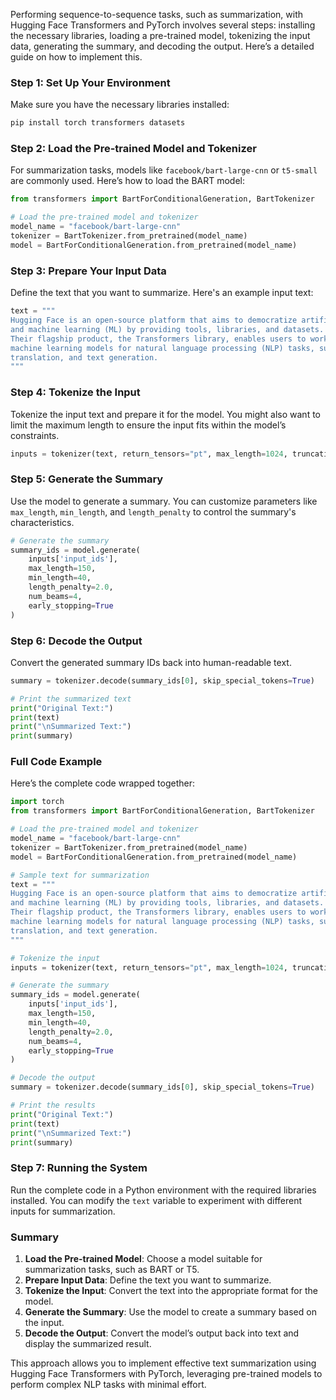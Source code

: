 Performing sequence-to-sequence tasks, such as summarization, with Hugging Face Transformers and PyTorch involves several steps: installing the necessary libraries, loading a pre-trained model, tokenizing the input data, generating the summary, and decoding the output. Here’s a detailed guide on how to implement this.

### Step 1: Set Up Your Environment

Make sure you have the necessary libraries installed:

```bash
pip install torch transformers datasets
```

### Step 2: Load the Pre-trained Model and Tokenizer

For summarization tasks, models like `facebook/bart-large-cnn` or `t5-small` are commonly used. Here’s how to load the BART model:

```python
from transformers import BartForConditionalGeneration, BartTokenizer

# Load the pre-trained model and tokenizer
model_name = "facebook/bart-large-cnn"
tokenizer = BartTokenizer.from_pretrained(model_name)
model = BartForConditionalGeneration.from_pretrained(model_name)
```

### Step 3: Prepare Your Input Data

Define the text that you want to summarize. Here's an example input text:

```python
text = """
Hugging Face is an open-source platform that aims to democratize artificial intelligence (AI) 
and machine learning (ML) by providing tools, libraries, and datasets. 
Their flagship product, the Transformers library, enables users to work with state-of-the-art 
machine learning models for natural language processing (NLP) tasks, such as text summarization, 
translation, and text generation.
"""
```

### Step 4: Tokenize the Input

Tokenize the input text and prepare it for the model. You might also want to limit the maximum length to ensure the input fits within the model’s constraints.

```python
inputs = tokenizer(text, return_tensors="pt", max_length=1024, truncation=True)
```

### Step 5: Generate the Summary

Use the model to generate a summary. You can customize parameters like `max_length`, `min_length`, and `length_penalty` to control the summary's characteristics.

```python
# Generate the summary
summary_ids = model.generate(
    inputs['input_ids'], 
    max_length=150, 
    min_length=40, 
    length_penalty=2.0, 
    num_beams=4, 
    early_stopping=True
)
```

### Step 6: Decode the Output

Convert the generated summary IDs back into human-readable text.

```python
summary = tokenizer.decode(summary_ids[0], skip_special_tokens=True)

# Print the summarized text
print("Original Text:")
print(text)
print("\nSummarized Text:")
print(summary)
```

### Full Code Example

Here’s the complete code wrapped together:

```python
import torch
from transformers import BartForConditionalGeneration, BartTokenizer

# Load the pre-trained model and tokenizer
model_name = "facebook/bart-large-cnn"
tokenizer = BartTokenizer.from_pretrained(model_name)
model = BartForConditionalGeneration.from_pretrained(model_name)

# Sample text for summarization
text = """
Hugging Face is an open-source platform that aims to democratize artificial intelligence (AI) 
and machine learning (ML) by providing tools, libraries, and datasets. 
Their flagship product, the Transformers library, enables users to work with state-of-the-art 
machine learning models for natural language processing (NLP) tasks, such as text summarization, 
translation, and text generation.
"""

# Tokenize the input
inputs = tokenizer(text, return_tensors="pt", max_length=1024, truncation=True)

# Generate the summary
summary_ids = model.generate(
    inputs['input_ids'], 
    max_length=150, 
    min_length=40, 
    length_penalty=2.0, 
    num_beams=4, 
    early_stopping=True
)

# Decode the output
summary = tokenizer.decode(summary_ids[0], skip_special_tokens=True)

# Print the results
print("Original Text:")
print(text)
print("\nSummarized Text:")
print(summary)
```

### Step 7: Running the System

Run the complete code in a Python environment with the required libraries installed. You can modify the `text` variable to experiment with different inputs for summarization.

### Summary
1. **Load the Pre-trained Model**: Choose a model suitable for summarization tasks, such as BART or T5.
2. **Prepare Input Data**: Define the text you want to summarize.
3. **Tokenize the Input**: Convert the text into the appropriate format for the model.
4. **Generate the Summary**: Use the model to create a summary based on the input.
5. **Decode the Output**: Convert the model’s output back into text and display the summarized result.

This approach allows you to implement effective text summarization using Hugging Face Transformers with PyTorch, leveraging pre-trained models to perform complex NLP tasks with minimal effort.